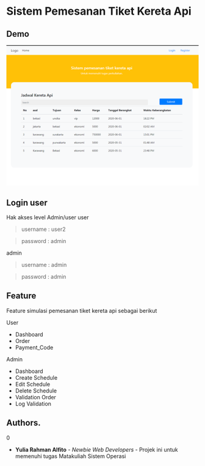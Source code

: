 # Sistem Pemesanan Tiket Kereta Api

## Demo
![](assets/image/home.png)

## Login user
Hak akses level Admin/user
user
> username : user2

> password : admin

admin
> username : admin

> password : admin




## Feature
Feature simulasi pemesanan tiket kereta api sebagai berikut

User
* Dashboard
* Order
* Payment_Code

Admin
* Dashboard
* Create Schedule
* Edit Schedule
* Delete Schedule
* Validation Order
* Log Validation


## Authors.
0

* **Yulia Rahman Alfito** - *Newbie Web Developers* - 
Projek ini untuk memenuhi tugas Matakuliah Sistem Operasi
